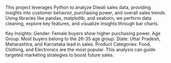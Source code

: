 This project leverages Python to analyze Diwali sales data, providing insights into customer behavior, purchasing power, and overall sales trends. Using libraries like pandas, matplotlib, and seaborn, we perform data cleaning, explore key features, and visualize insights through bar charts.

Key Insights:
Gender: Female buyers show higher purchasing power.
Age Group: Most buyers belong to the 26-35 age group.
State: Uttar Pradesh, Maharashtra, and Karnataka lead in sales.
Product Categories: Food, Clothing, and Electronics are the most popular.
This analysis can guide targeted marketing strategies to boost future sales.
